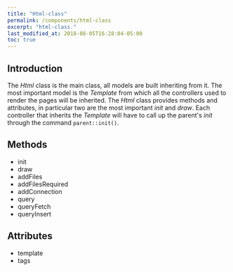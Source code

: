 ```yaml
---
title: "Html-class"
permalink: /components/html-class
excerpt: "html-class."
last_modified_at: 2018-08-05T16:28:04-05:00
toc: true
---
```


## Introduction
The _Html_ class is the main class, all models are built inheriting from it.
The most important model is the _Template_ from which all the controllers used to render the pages will be inherited.
The _Html_ class provides methods and attributes, in particular two are the most important _init_ and _draw_.
Each controller that inherits the _Template_ will have to call up the parent's _init_ through the command `parent::init()`.

## Methods
- init
- draw
- addFiles
- addFilesRequired
- addConnection
- query
- queryFetch
- queryInsert

## Attributes
- template
- tags

